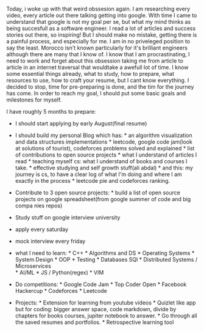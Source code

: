 Today, i woke up with that weird obssesion again. I am researching every video, every article out there talking getting into google.
With time I came to understand that google is not my goal per se, but what my mind thinks as being succesfull as a software engineer.
I read a lot of articles and success stories out there, so inspiring! But I should make no mistake, getting there is a painful process, 
and especially for me. I am in no priveleged position to say the least. Morocco isn't known particularly for it's brilliant engineers although 
there are many that I know of.
I know that I am procrastinating, I need to work and forget about this obsession taking me from article to article in an internet traversal that wouldtake a awefull lot of time.
I know some essential things already, what to study, how to prepare, what resources to use, how to craft your resume, but I cant know everything.
I decided to stop, time for pre-preparing is done, and the tim for the journey has come.
In order to reach my goal, I should put some basic goals and milestones for myself.

I have roughly 5 months to prepare:

- I should start applying by early August(final resume)
- I should build my personal Blog which has: * an algorithm visualization and data structures implementations 
                                             * leetcode, google code jam(look at solutions of tourist), codeforces problems solved and explained
                                             * list of contributions to open source projects
                                             * what I understand of articles I read
                                             * teaching myself cs: what I understand of books and courses I take.
                                             * effective studying and self growth stuff(ali abdal)
                                             * and this: my journey is cs, to have a clear log of what I'm doing and where I am exactly in the
                                              process
                                             * leetcode pie and codeforces ranking.

- Contribute to 3 open source projects:      * build a list of open source projects on google spreadsheet(from google summer of code and big compa                                              nies repos)
- Study stuff on google interview university
- apply every saturday
- mock interview every friday
- what I need to learn:                      * C++
                                             * Algorithms and DS
                                             * Operating Systems
                                             * System Design
                                             * OOP
                                             * Testing
                                             * Databases SQl
                                             * Distributed Systems / Microservices  
                                             * AI/ML
                                             * JS / Python(regex)
                                             * VIM

- Do competitions:                           * Google Code Jam
                                             * Top Coder Open
                                             * Facebook Hackercup
                                             * Codeforces
                                             * Leetcode

- Projects:                                  * Extension for learning from youtube videos
                                             * Quizlet like app but for coding: bigger answer space, code markdown, divide by chapters for books
                                              courses, jupiter notebook to answer.
                                             * Go through all the saved resumes and portfolios.
                                             * Retrospective learning tool
